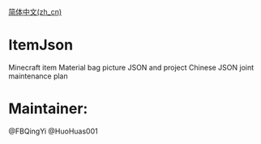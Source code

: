 [简体中文(zh_cn)](README_zh.md)
# ItemJson
Minecraft item Material bag picture JSON and project Chinese JSON joint maintenance plan

# Maintainer:
@FBQingYi
@HuoHuas001